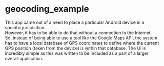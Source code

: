 geocoding_example
=================

This app came out of a need to place a particular Android device in a specific jurisdiction.  
However, it has to be able to do that without a connection to the Internet.  
So, instead of being able to use a tool like the Google Maps API, the system has to have a 
local database of GPS coordinates to define where the current GPS position (taken from the device) 
is within that database.  The UI is incredibly simple as this was written to be included as a 
part of a larger overall application.
